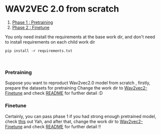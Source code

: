# WAV2VEC 2.0 from scratch

1. [Phase 1 : Pretraining](#Pretraining)
2. [Phase 2 : Finetune](#Finetune)

<a name = "Important note" ></a>
You only need install the requirements at the base work dir, and don't need to install requirements on each child work dir
```
pip install -r requirements.txt
```
</br>

<a name = "Pretraining" ></a>
### Pretraining
Suppose you want to reproduct Wav2vec2.0 model from scratch , firstly, prepare the datasets for pretraining
Change the work dir to [Wav2vec2-Finetune](Wav2vec2-Finetune) and check [README](Wav2vec2-Finetune/README.md) for further detail :D
</br>

<a name = "Finetune" ></a>
### Finetune
Certainly, you can pass phase 1 if you had strong enough pretrained model, check [this](https://huggingface.co/TencentGameMate) out
Yah, and after that, change the work dir to [Wav2vec2-Finetune](Wav2vec2-Finetune) and check [README](Wav2vec2-Finetune/README.md) for further detail !!
</br>
